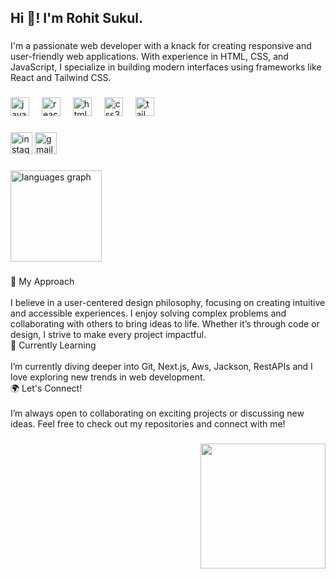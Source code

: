 <h2 align="left">Hi 👋! I'm Rohit Sukul.</h2>

###

<p align="left">I'm a passionate web developer with a knack for creating responsive and user-friendly web applications. With experience in HTML, CSS, and JavaScript, I specialize in building modern interfaces using frameworks like React and Tailwind CSS.</p>

###

<div align="left">
  <img src="https://cdn.jsdelivr.net/gh/devicons/devicon/icons/javascript/javascript-original.svg" height="30" alt="javascript logo"  />
  <img width="12" />
  <img src="https://cdn.jsdelivr.net/gh/devicons/devicon/icons/react/react-original.svg" height="30" alt="react logo"  />
  <img width="12" />
  <img src="https://cdn.jsdelivr.net/gh/devicons/devicon/icons/html5/html5-original.svg" height="30" alt="html5 logo"  />
  <img width="12" />
  <img src="https://cdn.jsdelivr.net/gh/devicons/devicon/icons/css3/css3-original.svg" height="30" alt="css3 logo"  />
  <img width="12" />
  <img src="https://skillicons.dev/icons?i=tailwind" height="30" alt="tailwindcss logo"  />
</div>

###

<div align="left">
  <img src="https://img.shields.io/static/v1?message=Instagram&logo=instagram&label=&color=E4405F&logoColor=white&labelColor=&style=for-the-badge" height="35" alt="instagram logo"  />
  <img src="https://img.shields.io/static/v1?message=Gmail&logo=gmail&label=&color=D14836&logoColor=white&labelColor=&style=for-the-badge" height="35" alt="gmail logo"  />
</div>

###

<div align="left">
  <img src="https://github-readme-stats.vercel.app/api/top-langs?username=hackrskill&locale=en&hide_title=false&layout=compact&card_width=320&langs_count=5&theme=gruvbox_light&hide_border=false" height="146" alt="languages graph"  />
</div>

###

<p align="left">🚀 My Approach<br><br>I believe in a user-centered design philosophy, focusing on creating intuitive and accessible experiences. I enjoy solving complex problems and collaborating with others to bring ideas to life. Whether it’s through code or design, I strive to make every project impactful.<br>🌱 Currently Learning<br><br>I’m currently diving deeper into  Git, Next.js, Aws, Jackson, RestAPIs  and I love exploring new trends in web development.<br>🌍 Let's Connect!<br><br>I’m always open to collaborating on exciting projects or discussing new ideas. Feel free to check out my repositories and connect with me!</p>

###

<img align="right" height="200" src="https://camo.githubusercontent.com/2366b34bb903c09617990fb5fff4622f3e941349e846ddb7e73df872a9d21233/68747470733a2f2f63646e2e6472696262626c652e636f6d2f75736572732f3733303730332f73637265656e73686f74732f363538313234332f6176656e746f2e676966"  />

###

<br clear="both">



###
